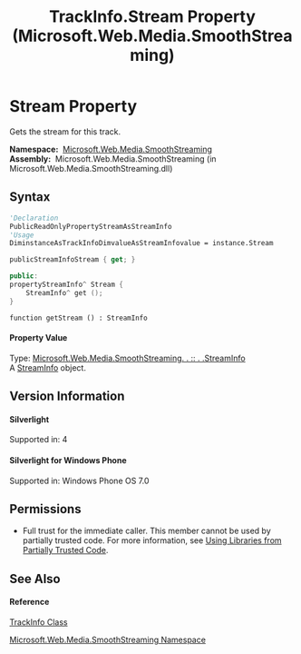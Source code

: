 ﻿---
title: TrackInfo.Stream Property  (Microsoft.Web.Media.SmoothStreaming)
TOCTitle: Stream Property
ms:assetid: P:Microsoft.Web.Media.SmoothStreaming.TrackInfo.Stream
ms:mtpsurl: https://msdn.microsoft.com/en-us/library/microsoft.web.media.smoothstreaming.trackinfo.stream(v=VS.90)
ms:contentKeyID: 31469198
ms.date: 05/02/2012
mtps_version: v=VS.90
f1_keywords:
- Microsoft.Web.Media.SmoothStreaming.TrackInfo.get_Stream
- Microsoft.Web.Media.SmoothStreaming.TrackInfo.Stream
dev_langs:
- CSharp
- JScript
- VB
- c++
api_location:
- Microsoft.Web.Media.SmoothStreaming.dll
api_name:
- Microsoft.Web.Media.SmoothStreaming.TrackInfo.get_Stream
- Microsoft.Web.Media.SmoothStreaming.TrackInfo.Stream
api_type:
- Managed
topic_type:
- apiref
- kbSyntax
product_family_name: VS
ROBOTS: INDEX,FOLLOW
---

# Stream Property

Gets the stream for this track.

**Namespace:**  [Microsoft.Web.Media.SmoothStreaming](microsoft-web-media-smoothstreaming-namespace_1.md)  
**Assembly:**  Microsoft.Web.Media.SmoothStreaming (in Microsoft.Web.Media.SmoothStreaming.dll)

## Syntax

``` vb
'Declaration
PublicReadOnlyPropertyStreamAsStreamInfo
'Usage
DiminstanceAsTrackInfoDimvalueAsStreamInfovalue = instance.Stream
```

``` csharp
publicStreamInfoStream { get; }
```

``` c++
public:
propertyStreamInfo^ Stream {
    StreamInfo^ get ();
}
```

``` jscript
function getStream () : StreamInfo
```

#### Property Value

Type: [Microsoft.Web.Media.SmoothStreaming. . :: . .StreamInfo](streaminfo-class-microsoft-web-media-smoothstreaming_1.md)  
A [StreamInfo](streaminfo-class-microsoft-web-media-smoothstreaming_1.md) object.  

## Version Information

#### Silverlight

Supported in: 4  

#### Silverlight for Windows Phone

Supported in: Windows Phone OS 7.0  

## Permissions

  - Full trust for the immediate caller. This member cannot be used by partially trusted code. For more information, see [Using Libraries from Partially Trusted Code](https://msdn.microsoft.com/en-us/library/8skskf63\(v=vs.90\)).

## See Also

#### Reference

[TrackInfo Class](trackinfo-class-microsoft-web-media-smoothstreaming_1.md)

[Microsoft.Web.Media.SmoothStreaming Namespace](microsoft-web-media-smoothstreaming-namespace_1.md)


